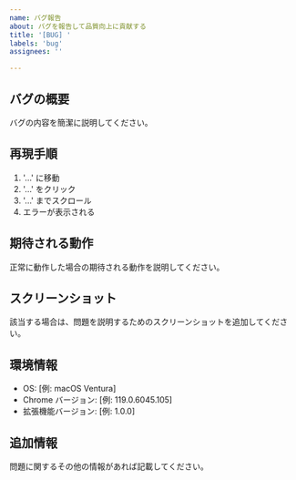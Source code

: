 ```yaml
---
name: バグ報告
about: バグを報告して品質向上に貢献する
title: '[BUG] '
labels: 'bug'
assignees: ''

---
```


## バグの概要
バグの内容を簡潔に説明してください。

## 再現手順
1. '...' に移動
2. '...' をクリック
3. '...' までスクロール
4. エラーが表示される

## 期待される動作
正常に動作した場合の期待される動作を説明してください。

## スクリーンショット
該当する場合は、問題を説明するためのスクリーンショットを追加してください。

## 環境情報
 - OS: [例: macOS Ventura]
 - Chrome バージョン: [例: 119.0.6045.105]
 - 拡張機能バージョン: [例: 1.0.0]

## 追加情報
問題に関するその他の情報があれば記載してください。